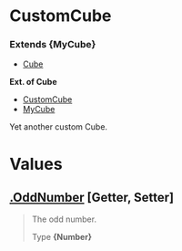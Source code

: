 
# CustomCube
### Extends **{MyCube}**

* [Cube](https://github.com/QSmally/Docgen/blob/master/Test/Documentations/Cube.md)

**Ext. of Cube**
* [CustomCube](https://github.com/QSmally/Docgen/blob/master/Test/Documentations/CustomCube.md)
* [MyCube](https://github.com/QSmally/Docgen/blob/master/Test/Documentations/MyCube.md)

Yet another custom Cube.



# Values
## [.OddNumber](https://github.com/QSmally/Docgen/blob/master/Test/lib/Extensions/CustomCube.js#L22) [**Getter**, **Setter**]
> The odd number.
>
> Type **{Number}**
